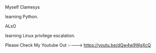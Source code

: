 Myself Clamesys

learning Python.

ALsO

learning Linux privilege escalation.

Please Check My Youtube Out :----> https://youtu.be/dQw4w9WgXcQ

<!---
clamesys/clamesys is a ✨ special ✨ repository because its `README.md` (this file) appears on your GitHub profile.
You can click the Preview link to take a look at your changes.
--->

